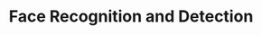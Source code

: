 ---
title: Face Recognition and Detection
order: 1
img: /assets/img/FRAFWT.jpg
publications:
  - date: 2015-02-19
    title: "Face recognition using adaptive filter wavelet transform based feature extraction"
    authors: "Nitin J. Sanket, Vyshak A. V., K. Manikantan, S. Ramachanran"
    venue: "In Proceedings of IEEE International Conference on Science Engineering and Management Research (ICSEMR), 2014"
    links:
        preprint: //ieeexplore.ieee.org/abstract/document/7043555/

  - date: 2014-03-20
    title: "Recursive Binary Particle Swarm Optimization based Face Localization"
    authors: "Nitin J. Sanket, K. Manikantan, S. Ramachanran"
    venue: "In Proceedings of IEEE National Conference on Computer Vision, Pattern Recognition, Image Processing and Graphics (NCVPRIPG), 2013"
    links:
      preprint: //ieeexplore.ieee.org/abstract/document/6776227/
---